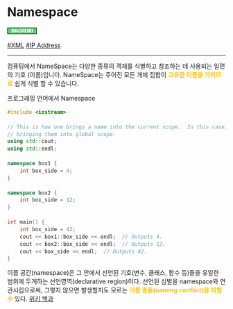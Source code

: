 # Namespace

![Backend](../../2TAT1C/Label_Backend.png)

<a href="https://www.google.com/search?sxsrf=ALeKk00bjd1DBUcuiASDbuAASniQHKhTcg%3A1604567636589&ei=VMKjX-TCI5v1hwOHz4uABw&q=xml+namespace&oq=XML+Nap&gs_lcp=CgZwc3ktYWIQAxgAMgsIABDJAxAWEAoQHjIGCAAQFhAeMgYIABAWEB4yBggAEBYQHjIGCAAQFhAeMgYIABAWEB4yBggAEBYQHjIICAAQFhAKEB4yBggAEBYQHjIGCAAQFhAeOgcIABDJAxBDOgQIABBDOgUIABDLAToCCAA6BQghEKABUPAXWLwlYKUraANwAXgAgAGBDYgByBSSAQcwLjYuOC0xmAEAoAEBqgEHZ3dzLXdpesABAQ&sclient=psy-ab">#XML</a>
<a href="https://www.google.com/search?sxsrf=ALeKk00dgp9sOmEUsq7VeSXltPv6N0rIJQ%3A1604567645396&ei=XcKjX8bpF5vv-QbtuY_ABQ&q=ip+address+namespace&oq=IP+Address+name&gs_lcp=CgZwc3ktYWIQAxgBMgUIABDJAzIHCAAQFBCHAjICCAAyAggAMgIIADIHCAAQFBCHAjICCAAyAggAMgYIABAWEB4yBggAEBYQHjoECAAQRzoHCAAQyQMQQzoFCAAQywE6CAgAEMkDEMsBOgQIABBDOgoIABDJAxAUEIcCUNRSWJVeYKdpaABwA3gAgAHpAYgB9AeSAQUwLjUuMZgBAKABAqABAaoBB2d3cy13aXrIAQjAAQE&sclient=psy-ab">#IP Address</a>

---

컴퓨팅에서 NameSpace는 다양한 종류의 객체를 식별하고 참조하는 데 사용되는 일련의 기호 (이름)입니다. NameSpace는 주어진 모든 개체 집합이 <span style="color:#FFBF00; font-weight:bold;">고유한 이름을 가지므로</span> 쉽게 식별 할 수 있습니다.


프로그래밍 언어에서 Namespace
```c++
#include <iostream>

// This is how one brings a name into the current scope.  In this case, it's
// bringing them into global scope.
using std::cout;
using std::endl;

namespace box1 {
    int box_side = 4;
}

namespace box2 {
    int box_side = 12;
}

int main() {
    int box_side = 42;
    cout << box1::box_side << endl;  // Outputs 4.
    cout << box2::box_side << endl;  // Outputs 12.
    cout << box_side << endl;  // Outputs 42.
}
```

이름 공간(namespace)은 그 안에서 선언된 기호(변수, 클래스, 함수 등)들을 유일한 범위에 두게하는 선언영역(declarative region)이다. 선언된 심벌을 namespace와 연관시킴으로써, 그렇지 않으면 발생할지도 모르는 <span style="color:#FFBF00; font-weight:bold;">이름 충돌(naming conflict)을 피할 수</span> 있다. 
<a href="https://en.wikipedia.org/wiki/Namespace">위키 백과</a>
